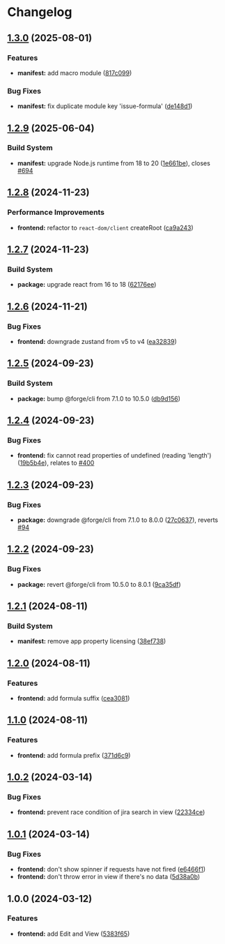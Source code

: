 # Changelog

## [1.3.0](https://github.com/remarkablemark/issue-formula/compare/v1.2.9...v1.3.0) (2025-08-01)


### Features

* **manifest:** add macro module ([817c099](https://github.com/remarkablemark/issue-formula/commit/817c09968236b3c8bd924070245a66db1ba19b68))


### Bug Fixes

* **manifest:** fix duplicate module key 'issue-formula' ([de148d1](https://github.com/remarkablemark/issue-formula/commit/de148d135d7f8e9bc3559afb7ba3bfa49936c486))

## [1.2.9](https://github.com/remarkablemark/issue-formula/compare/v1.2.8...v1.2.9) (2025-06-04)


### Build System

* **manifest:** upgrade Node.js runtime from 18 to 20 ([1e661be](https://github.com/remarkablemark/issue-formula/commit/1e661be5c1838aca5bbf9b56f51224a0ada622da)), closes [#694](https://github.com/remarkablemark/issue-formula/issues/694)

## [1.2.8](https://github.com/remarkablemark/issue-formula/compare/v1.2.7...v1.2.8) (2024-11-23)

### Performance Improvements

- **frontend:** refactor to `react-dom/client` createRoot ([ca9a243](https://github.com/remarkablemark/issue-formula/commit/ca9a2437c83391151a5058ac25144b6dc6671d07))

## [1.2.7](https://github.com/remarkablemark/issue-formula/compare/v1.2.6...v1.2.7) (2024-11-23)

### Build System

- **package:** upgrade react from 16 to 18 ([62176ee](https://github.com/remarkablemark/issue-formula/commit/62176ee356547fd8e43658179e11b355c57552b5))

## [1.2.6](https://github.com/remarkablemark/issue-formula/compare/v1.2.5...v1.2.6) (2024-11-21)

### Bug Fixes

- **frontend:** downgrade zustand from v5 to v4 ([ea32839](https://github.com/remarkablemark/issue-formula/commit/ea32839ec8c664ec46cc091e2dbf0fad2c68e28d))

## [1.2.5](https://github.com/remarkablemark/issue-formula/compare/v1.2.4...v1.2.5) (2024-09-23)

### Build System

- **package:** bump @forge/cli from 7.1.0 to 10.5.0 ([db9d156](https://github.com/remarkablemark/issue-formula/commit/db9d156348a0ebb3df1854113493c7ee7fb30237))

## [1.2.4](https://github.com/remarkablemark/issue-formula/compare/v1.2.3...v1.2.4) (2024-09-23)

### Bug Fixes

- **frontend:** fix cannot read properties of undefined (reading 'length') ([19b5b4e](https://github.com/remarkablemark/issue-formula/commit/19b5b4e1f1b7f224ba0257be5cf3f0348d88b62d)), relates to [#400](https://github.com/remarkablemark/issue-formula/issues/400)

## [1.2.3](https://github.com/remarkablemark/issue-formula/compare/v1.2.2...v1.2.3) (2024-09-23)

### Bug Fixes

- **package:** downgrade @forge/cli from 7.1.0 to 8.0.0 ([27c0637](https://github.com/remarkablemark/issue-formula/commit/27c06379536eae4792ee7696a97cc969ab882696)), reverts [#94](https://github.com/remarkablemark/issue-formula/issues/94)

## [1.2.2](https://github.com/remarkablemark/issue-formula/compare/v1.2.1...v1.2.2) (2024-09-23)

### Bug Fixes

- **package:** revert @forge/cli from 10.5.0 to 8.0.1 ([9ca35df](https://github.com/remarkablemark/issue-formula/commit/9ca35df17a82052adfebff4f0360259ea3f50380))

## [1.2.1](https://github.com/remarkablemark/issue-formula/compare/v1.2.0...v1.2.1) (2024-08-11)

### Build System

- **manifest:** remove app property licensing ([38ef738](https://github.com/remarkablemark/issue-formula/commit/38ef7381510fdf73e5ce338a7dc649d6abafe7da))

## [1.2.0](https://github.com/remarkablemark/issue-formula/compare/v1.1.0...v1.2.0) (2024-08-11)

### Features

- **frontend:** add formula suffix ([cea3081](https://github.com/remarkablemark/issue-formula/commit/cea30813c164e9a75f4f059a9d8ef03bb6d71a83))

## [1.1.0](https://github.com/remarkablemark/issue-formula/compare/v1.0.2...v1.1.0) (2024-08-11)

### Features

- **frontend:** add formula prefix ([371d6c9](https://github.com/remarkablemark/issue-formula/commit/371d6c91b158215444227dde0b76870636ac3400))

## [1.0.2](https://github.com/remarkablemark/issue-formula/compare/v1.0.1...v1.0.2) (2024-03-14)

### Bug Fixes

- **frontend:** prevent race condition of jira search in view ([22334ce](https://github.com/remarkablemark/issue-formula/commit/22334ce21669121935f14a6a1f6563603d68b138))

## [1.0.1](https://github.com/remarkablemark/issue-formula/compare/v1.0.0...v1.0.1) (2024-03-14)

### Bug Fixes

- **frontend:** don't show spinner if requests have not fired ([e6466f1](https://github.com/remarkablemark/issue-formula/commit/e6466f19ed3222de39903205b7009f8eed5ca156))
- **frontend:** don't throw error in view if there's no data ([5d38a0b](https://github.com/remarkablemark/issue-formula/commit/5d38a0bd8aa51a6326118abc3b3caf6262eea08b))

## 1.0.0 (2024-03-12)

### Features

- **frontend:** add Edit and View ([5383f65](https://github.com/remarkablemark/issue-formula/commit/5383f65e5279b1662efe34e990b869c28abda51c))
